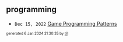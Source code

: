 ## programming


* <code>Dec 15, 2022</code> [Game Programming Patterns](2022-12-15T10-29-50-game-programming-patterns.md)

<sup><sub>generated 6 Jan 2024 21:30:35 by <a href='https://github.com/senorprogrammer/til'>til</a></sub></sup>

